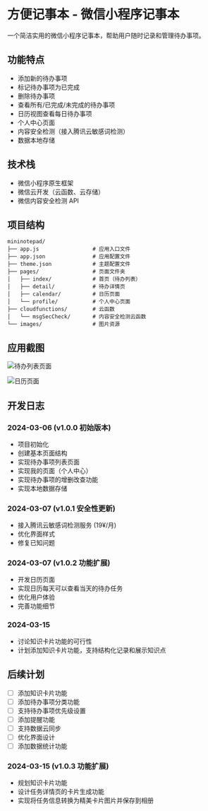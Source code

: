 <!--
 * @Author: JavaPub
 * @Date: 2025-03-06 12:46:30
 * @LastEditors: your name
 * @LastEditTime: 2025-03-15 16:49:22
 * @Description: Here is the JavaPub code base. Search JavaPub on the whole web.
 * @FilePath: /mininotepad/README.md
-->
# 方便记事本 - 微信小程序记事本

一个简洁实用的微信小程序记事本，帮助用户随时记录和管理待办事项。

## 功能特点

- 添加新的待办事项
- 标记待办事项为已完成
- 删除待办事项
- 查看所有/已完成/未完成的待办事项
- 日历视图查看每日待办事项
- 个人中心页面
- 内容安全检测（接入腾讯云敏感词检测）
- 数据本地存储

## 技术栈

- 微信小程序原生框架
- 微信云开发（云函数、云存储）
- 微信内容安全检测 API

## 项目结构

```
mininotepad/
├── app.js                 # 应用入口文件
├── app.json               # 应用配置文件
├── theme.json             # 主题配置文件
├── pages/                 # 页面文件夹
│   ├── index/             # 首页（待办列表）
│   ├── detail/            # 待办详情页
│   ├── calendar/          # 日历页面
│   └── profile/           # 个人中心页面
├── cloudfunctions/        # 云函数
│   └── msgSecCheck/       # 内容安全检测云函数
└── images/                # 图片资源
```

## 应用截图

![待办列表页面](https://javapub-common-oss.oss-cn-beijing.aliyuncs.com/javapub/202503061413708.png)

![日历页面](https://javapub-common-oss.oss-cn-beijing.aliyuncs.com/javapub/202503061417681.png)

## 开发日志

### 2024-03-06 (v1.0.0 初始版本)
- 项目初始化
- 创建基本页面结构
- 实现待办事项列表页面
- 实现我的页面（个人中心）
- 实现待办事项的增删改查功能
- 实现本地数据存储

### 2024-03-07 (v1.0.1 安全性更新)
- 接入腾讯云敏感词检测服务 (19¥/月)
- 优化界面样式
- 修复已知问题

### 2024-03-07 (v1.0.2 功能扩展)
- 开发日历页面
- 实现日历每天可以查看当天的待办任务
- 优化用户体验
- 完善功能细节

### 2024-03-15
- 讨论知识卡片功能的可行性
- 计划添加知识卡片功能，支持结构化记录和展示知识点

## 后续计划

- [ ] 添加知识卡片功能
- [ ] 添加待办事项分类功能
- [ ] 支持待办事项优先级设置
- [ ] 添加提醒功能
- [ ] 支持数据云同步
- [ ] 优化界面设计
- [ ] 添加数据统计功能

### 2024-03-15 (v1.0.3 功能扩展)
- 规划知识卡片功能
- 设计任务详情页的卡片生成功能
- 实现将任务信息转换为精美卡片图片并保存到相册
